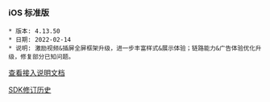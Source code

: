 ### iOS 标准版

```
* 版本: 4.13.50
* 日期: 2022-02-14
* 说明: 激励视频&插屏全屏框架升级，进一步丰富样式&展示体验；链路能力&广告体验优化升级，修复部分已知问题。
```

[查看接入说明文档](https://developers.adnet.qq.com/doc/ios/guide)

[SDK修订历史](https://developers.adnet.qq.com/doc/ios/union/union_version)
